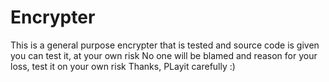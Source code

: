 # Encrypter
This is a general purpose encrypter that is tested and source code is given you can test it, at your own risk
No one will be blamed and reason for your loss, test it on your own risk
Thanks, PLayit carefully :)
